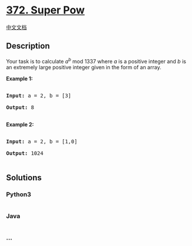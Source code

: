# [372. Super Pow](https://leetcode.com/problems/super-pow)

[中文文档](/solution/0300-0399/0372.Super%20Pow/README.md)

## Description
<p>Your task is to calculate <i>a</i><sup><i>b</i></sup> mod 1337 where <i>a</i> is a positive integer and <i>b</i> is an extremely large positive integer given in the form of an array.</p>



<p><strong>Example 1:</strong></p>



<div>

<pre>

<strong>Input: </strong>a = <span id="example-input-1-1">2</span>, b = <span id="example-input-1-2">[3]</span>

<strong>Output: </strong><span id="example-output-1">8</span>

</pre>



<div>

<p><strong>Example 2:</strong></p>



<pre>

<strong>Input: </strong>a = <span id="example-input-2-1">2</span>, b = <span id="example-input-2-2">[1,0]</span>

<strong>Output: </strong><span id="example-output-2">1024</span>

</pre>

</div>

</div>


## Solutions


<!-- tabs:start -->

### **Python3**

```python

```

### **Java**

```java

```

### **...**
```

```

<!-- tabs:end -->